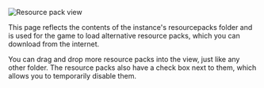 ![Resource pack view](https://i.imgur.com/ybvDoLx.png)

This page reflects the contents of the instance's resourcepacks folder and is used for the game to load alternative resource packs, which you can download from the internet.

You can drag and drop more resource packs into the view, just like any other folder. The resource packs also have a check box next to them, which allows you to temporarily disable them.